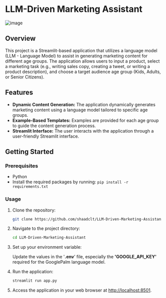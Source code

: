 # LLM-Driven Marketing Assistant

![image](https://github.com/shaadclt/LLM-Driven-Marketing-Assistant/assets/98437584/278aa46e-7b03-497c-a1aa-0928136c4718)


## Overview

This project is a Streamlit-based application that utilizes a language model (LLM - Language Model) to assist in generating marketing content for different age groups. The application allows users to input a product, select a marketing task (e.g., writing sales copy, creating a tweet, or writing a product description), and choose a target audience age group (Kids, Adults, or Senior Citizens).

## Features

- **Dynamic Content Generation:** The application dynamically generates marketing content using a language model tailored to specific age groups.
- **Example-Based Templates:** Examples are provided for each age group to guide the content generation process.
- **Streamlit Interface:** The user interacts with the application through a user-friendly Streamlit interface.

## Getting Started

### Prerequisites

- Python 
- Install the required packages by running: `pip install -r requirements.txt`

### Usage

1. Clone the repository:

   ```bash
   git clone https://github.com/shaadclt/LLM-Driven-Marketing-Assistant.git
   ```

2. Navigate to the project directory:

   ```bash
   cd LLM-Driven-Marketing-Assistant
   ```

3. Set up your environment variable:

   Update the values in the '**.env**' file, especially the **'GOOGLE_API_KEY'** required for the GooglePalm language model.

4. Run the application:

   ```bash
   streamlit run app.py
   ```

5. Access the application in your web browser at [http://localhost:8501](http://localhost:8501).


